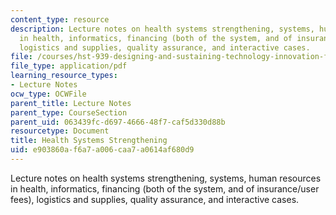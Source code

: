 ```yaml
---
content_type: resource
description: Lecture notes on health systems strengthening, systems, human resources
  in health, informatics, financing (both of the system, and of insurance/user fees),
  logistics and supplies, quality assurance, and interactive cases.
file: /courses/hst-939-designing-and-sustaining-technology-innovation-for-global-health-practice-spring-2008/e903860af6a7a006caa7a0614af680d9_lecture07.pdf
file_type: application/pdf
learning_resource_types:
- Lecture Notes
ocw_type: OCWFile
parent_title: Lecture Notes
parent_type: CourseSection
parent_uid: 063439fc-d697-4666-48f7-caf5d330d88b
resourcetype: Document
title: Health Systems Strengthening
uid: e903860a-f6a7-a006-caa7-a0614af680d9
---
```

Lecture notes on health systems strengthening, systems, human resources in health, informatics, financing (both of the system, and of insurance/user fees), logistics and supplies, quality assurance, and interactive cases.

